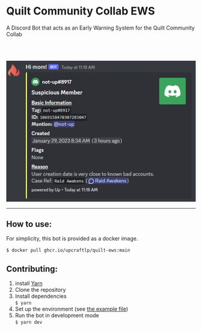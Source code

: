 # Quilt Community Collab EWS
A Discord Bot that acts as an Early Warning System for the Quilt Community Collab

<br>
<br>

![](.media/showcase.webp)

---

## How to use:

For simplicity, this bot is provided as a docker image.<br>
```
$ docker pull ghcr.io/upcraftlp/quilt-ews:main
```

## Contributing:

1. install [Yarn](https://classic.yarnpkg.com/en/docs/install)
2. Clone the repository
3. Install dependencies<br>
    ```$ yarn```
4. Set up the environment (see [the example file](.env.example))
5. Run the bot in development mode<br>
    ```$ yarn dev```
